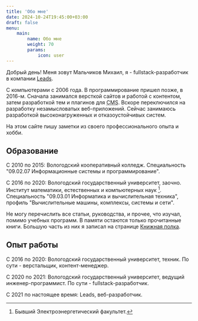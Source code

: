 ```yaml
---
title: 'Обо мне'
date: 2024-10-24T19:45:00+03:00
draft: false
menu: 
    main:
        name: Обо мне
        weight: 70
        params:
            icon: user
---
```


Добрый день! Меня зовут Мальчиков Михаил, я - fullstack-разработчик в компании [Leads](https://leads.su).

С компьютерами с 2006 года. В программирование пришел позже, в 2016-м. Сначала занимался версткой сайтов и работой с контентом, затем разработкой тем и плагинов для <abbr title="Content management system">CMS</abbr>. Вскоре переключился на разработку незамысловатых веб-приложений. Сейчас занимаюсь разработкой высоконагруженных и отказоустойчивых систем.

На этом сайте пишу заметки из своего профессионального опыта и хобби.

## Образование

С 2010 по 2015: Вологодский кооперативный колледж. Специальность "09.02.07 Информационные системы и программирование".

С 2016 по 2020: Вологодский государственный университет, заочно. Институт математики, естественных и компьютерных наук [^1]. Специальность "09.03.01 Информатика и вычислительная техника", профиль "Вычислительные машины, комплексы, системы и сети".

[^1]: Бывший Электроэнергетический факультет.

Не могу перечислить все статьи, руководства, и прочее, что изучал, помимо учебных программ. В памяти остаются только прочитанные книги. Большую часть из них я записал на странице [Книжная полка](/bookshelve).

## Опыт работы

С 2016 по 2020: Вологодский государственный университет, техник. По сути - верстальщик, контент-менеджер.

С 2020 по 2021: Вологодский государственный университет, ведущий инженер-программист. По сути - fullstack-разработчик.

С 2021 по настоящее время: Leads, веб-разработчик.

